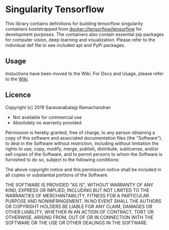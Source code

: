 # Singularity Tensorflow
This library contains definitions for building tensorflow singularity containers bootstrapped from [docker://tensorflow/tensorflow](https://hub.docker.com/r/tensorflow/tensorflow/) for development purposes. The containers also contain essential pip packages for computer vision, deep learning and visualization. Please refer to the individual def file to see included apt and PyPi packages.

## Usage

Instuctions have been moved to the Wiki. For Docs and Usage, please refer to the [Wiki](https://github.com/saravanabalagi/singularity_tensorflow/wiki).

## Licence

Copyright (c) 2019 Saravanabalagi Ramachandran

- Not available for commercial use
- Absolutely no warranty provided

Permission is hereby granted, free of charge, to any person obtaining a copy of this software and associated documentation files (the "Software"), to deal in the Software without restriction, including without limitation the rights to use, copy, modify, merge, publish, distribute, sublicense, and/or sell copies of the Software, and to permit persons to whom the Software is furnished to do so, subject to the following conditions:

The above copyright notice and this permission notice shall be included in all copies or substantial portions of the Software.

THE SOFTWARE IS PROVIDED "AS IS", WITHOUT WARRANTY OF ANY KIND, EXPRESS OR IMPLIED, INCLUDING BUT NOT LIMITED TO THE WARRANTIES OF MERCHANTABILITY, FITNESS FOR A PARTICULAR PURPOSE AND NONINFRINGEMENT. IN NO EVENT SHALL THE AUTHORS OR COPYRIGHT HOLDERS BE LIABLE FOR ANY CLAIM, DAMAGES OR OTHER LIABILITY, WHETHER IN AN ACTION OF CONTRACT, TORT OR OTHERWISE, ARISING FROM, OUT OF OR IN CONNECTION WITH THE SOFTWARE OR THE USE OR OTHER DEALINGS IN THE SOFTWARE.
